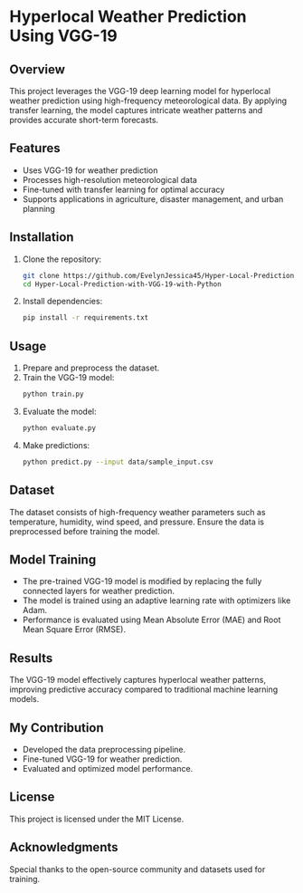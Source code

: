 # **Hyperlocal Weather Prediction Using VGG-19**

## **Overview**
This project leverages the VGG-19 deep learning model for hyperlocal weather prediction using high-frequency meteorological data. By applying transfer learning, the model captures intricate weather patterns and provides accurate short-term forecasts.

## **Features**
- Uses VGG-19 for weather prediction
- Processes high-resolution meteorological data
- Fine-tuned with transfer learning for optimal accuracy
- Supports applications in agriculture, disaster management, and urban planning

## **Installation**
1. Clone the repository:
   ```sh
   git clone https://github.com/EvelynJessica45/Hyper-Local-Prediction-with-VGG-19-with-Python.git
   cd Hyper-Local-Prediction-with-VGG-19-with-Python
   ```
2. Install dependencies:
   ```sh
   pip install -r requirements.txt
   ```

## **Usage**
1. Prepare and preprocess the dataset.
2. Train the VGG-19 model:
   ```sh
   python train.py
   ```
3. Evaluate the model:
   ```sh
   python evaluate.py
   ```
4. Make predictions:
   ```sh
   python predict.py --input data/sample_input.csv
   ```

## **Dataset**
The dataset consists of high-frequency weather parameters such as temperature, humidity, wind speed, and pressure. Ensure the data is preprocessed before training the model.

## **Model Training**
- The pre-trained VGG-19 model is modified by replacing the fully connected layers for weather prediction.
- The model is trained using an adaptive learning rate with optimizers like Adam.
- Performance is evaluated using Mean Absolute Error (MAE) and Root Mean Square Error (RMSE).

## **Results**
The VGG-19 model effectively captures hyperlocal weather patterns, improving predictive accuracy compared to traditional machine learning models.

## **My Contribution**
- Developed the data preprocessing pipeline.
- Fine-tuned VGG-19 for weather prediction.
- Evaluated and optimized model performance.

## **License**
This project is licensed under the MIT License.

## **Acknowledgments**
Special thanks to the open-source community and datasets used for training.

